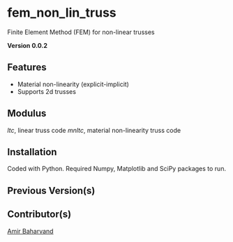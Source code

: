 # fem_non_lin_truss
Finite Element Method (FEM) for non-linear trusses

**Version 0.0.2**

## Features
- Material non-linearity (explicit-implicit)
- Supports 2d trusses

## Modulus
*ltc*, linear truss code
*mnltc*, material non-linearity truss code 

## Installation
Coded with Python. Required Numpy, Matplotlib and SciPy packages to run.

## Previous Version(s)


## Contributor(s)
[Amir Baharvand](ambahar@outlook.com)
